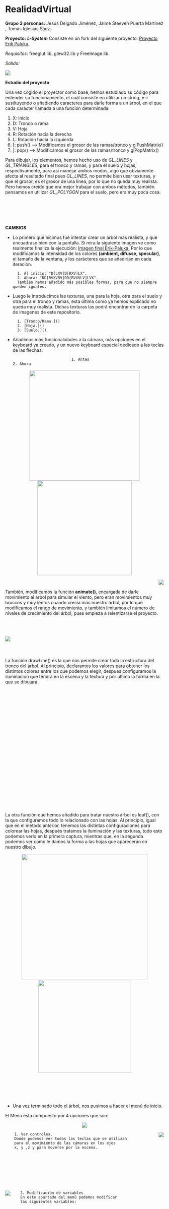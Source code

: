 # RealidadVirtual

**Grupo 3 personas:** Jesús Delgado Jiménez, Jaime Steeven Puerta Martinez , Tomás Iglesias Sáez.

**Proyecto:**           **_L-System_**
        Consiste en un fork del siguiente proyecto: [Proyecto Erik Paluka.](https://github.com/paluka/L-Systems-OpenGL)
        
 *Requisitos:* freeglut.lib, glew32.lib y FreeImage.lib.
 
 *Salida:*     
 
  <img src= "https://github.com/steevenja9/RealidadVirtual/blob/master/Imagenes/1.Erik.JPG" />




**Estudio del proyecto**

Una vez cogido el proyector como base, hemos estudiado su código para entender su funcionamiento, el cuál consiste en utilizar un string, e ir sustituyendo o añadiendo caracteres para darle forma a un árbol, en el que cada carácter llamada a una función determinada:
1. X: Inicio 
2. D: Tronco o rama
3. V: Hoja
4. R: Rotación hacia la derecha
5. L: Rotación hacia la izquierda
6. [: push() --> Modificamos el grosor de las ramas/tronco y glPushMatrix()
7. ]: pop()  --> Modificamos el grosor de las ramas/tronco y glPopMatrix()

Para dibujar, los elementos, hemos hecho uso de _GL_LINES_ y _GL_TRIANGLES_, para el tronco y ramas, y para el suelo y hojas, respectivamente, para asi manejar ambos modos, algo que obviamente afecta al resultado final pues _GL_LINES_, no permite bien usar texturas, y que el grosor, es el grosor de una línea, por lo que no queda muy realista. Pero hemos creído que era mejor trabajar con ambos métodos, también pensamos en utilizar _GL_POLYGON_ para el suelo, pero era muy poca cosa.


<br>
<br>
<br>
<br>

**CAMBIOS**

+ Lo primero que hicimos fué intentar crear un arbol más realista, y que encuadrase bien con la pantalla. Si mira la siguiente imagen ve como realmente finaliza la ejecución: [Imagen final Erik-Paluka.](https://github.com/steevenja9/RealidadVirtual/blob/master/Imagenes/2.Erik.JPG)
Por lo que modificamos la intensidad de los colores **(ambient, difusse, specular)**, el tamaño de la ventana, y los carácteres que se añadirían en cada iteración.

        1. Al inicio: "D[LXV]D[RXV]LX".
        2. Ahora: "DD[RVXVRV]DD[RVXVLV]LVX". 
        También hemos añadido más posibles formas, para que no siempre queden iguales.




+ Luego le introducimos las texturas, una para la hoja, otra para el suelo y otra para el tronco y ramas, esta última como ya hemos explicado no queda muy realista.
Dichas texturas las podrá encontrar en la carpeta de imagenes de este repositorio.

        1. [Tronco/Rama.]()
        2. [Hoja.]()
        3. [Suelo.]()
        
        
    
    
+ Añadimos más funcionalidades a la cámara, más opciones en el keyboard ya creado, y un nuevo keyboard especial dedicado a las teclas de las flechas.

                                1. Antes                                               2. Ahora
 <p align="center">
 <img src= "https://github.com/steevenja9/RealidadVirtual/blob/master/Imagenes/Keyboard_Erik.JPG" width="350"/><img src= "https://github.com/steevenja9/RealidadVirtual/blob/master/Imagenes/Modificacion_Keyboard.JPG" width="300"/>
 </p>
 <p align="right">
 <img src= "https://github.com/steevenja9/RealidadVirtual/blob/master/Imagenes/Keyboard_Flechas.JPG" />
 </p>

También, modificamos la función **animate()**, encargada de darle movimiento al arbol para simular el viento, pero eran movimientos muy bruscos y muy lentos cuando crecía más nuestro árbol, por lo que modificamos el rango de movimiento, y también limitamos el número de niveles de crecimiento del árbol, pues empieza a relentizarse el proyecto.
<br>
<br>
<br>
<br>

<p>
<img src= "https://github.com/steevenja9/RealidadVirtual/blob/master/Imagenes/codigoTronco.JPG" /align="left">
</p>
<br>
<br>
<br>
<br>
La función drawLine() es la que nos permite crear toda la estructura del tronco del árbol. Al principio,
declaramos los valores para obtener los distintos colores entre los que podemos elegir, después 
configuramos la iluminación que tendrá en la escena y la textura y por último la forma en la que se dibujará.
<br>
<br>
<br>
<br>
<br>
<br>
<br>
<br>
<br>
<br>
<br>
<br>
<br>
<br>
<br>
<br>
<br>
<br>
<br>
<br>
<br>
<br>
<br>
<br>

La otra función que hemos añadido para tratar nuestro árbol es leaf(), con la que configuramos todo lo relacionado con 
las hojas. Al principio, igual que en el método anterior, tenemos las distintas configuraciones para colorear 
las hojas, después tratamos la iluminación y las texturas, todo esto podemos verlo en la primera captura, 
mientras que, en la segunda podemos ver como le damos la forma a las hojas que aparecerán en nuestro dibujo.

<p align="center">
<img src= "https://github.com/steevenja9/RealidadVirtual/blob/master/Imagenes/codigoHojas1.JPG" width="400"/> <img src= "https://github.com/steevenja9/RealidadVirtual/blob/master/Imagenes/codigoHojas2.JPG" width="295"/>
</p>

<br>
<br>
<br>
<br>

+ Una vez terminado todo el árbol, nos pusimos a hacer el menú de inicio.

El Menú esta compuesto por 4 opciones que son:
<p align="center">
<img src= "https://github.com/steevenja9/RealidadVirtual/blob/master/Imagenes/MenuInicio.JPG" />
</p>

<p>
<img src= "https://github.com/steevenja9/RealidadVirtual/blob/master/Imagenes/Vcontroles.JPG" /align="right">
</p>

        1. Ver controles.
        Donde podemos ver todas las teclas que se utilizan 
        para el movimiento de las cámaras en los ejes
        x, y ,z y para moverse por la escena.
<br>
<br>
<br>
<br>
<br>
<br>

 <p>
 <img src= "https://github.com/steevenja9/RealidadVirtual/blob/master/Imagenes/MVariables.JPG" /align="left">
 </p>
 
        2. Modificación de variables
        En este apartado del menú podemos modificar 
        las siguientes variables:
        
<br>
<br>
<br>
<br>
<br>
<br>
 
 Tanto el color del tronco, como el de las hojas tienen 3 opciones para elegir, siendo la primera de estas la opción por defecto. Las otras opciones por defecto
 son un tamaño de árbol de 8, una anchura de 5.7 y árbol CON hojas. 
 
 <p align="center">
 <img src= "https://github.com/steevenja9/RealidadVirtual/blob/master/Imagenes/ColorTronco.JPG" width="300"/>  <img src= "https://github.com/steevenja9/RealidadVirtual/blob/master/Imagenes/ColorHojas.JPG" width="350"/>
 </p> 
 
 Vamos a ver las variables que usamos y como trabaja cada opción de este submenú con la siguiente imagen (siguen el mismo orden que la imagen anterior donde 
 mostramos el menú).
 
 <p align="center">
 <img src= "https://github.com/steevenja9/RealidadVirtual/blob/master/Imagenes/Funcion%20mvariables.JPG" />
 </p>
 
<br>
<br>
<br>

        3. Salir
        Esta opción hará que termine la ejecución del programa y este se cierre.
        
        
        4. Ejecutar
        Al seleccionar esta opción se nos abrirá una nueva ventana que será donde se pintará la escena con los datos que 
        hemos introducido o bien con los que vienen por defecto. Una vez en esta pantalla saldremos de ella y volveremos
        al menú principal pulsando cualquier tecla como hemos visto anteriormente en los controles de la aplicación. 
        
        A continuación mostramos unos ejemplos de la ejecución del programa:

<p align="center">
<img src= "https://github.com/steevenja9/RealidadVirtual/blob/master/Imagenes/ejemplo1.JPG"/><img src= "https://github.com/steevenja9/RealidadVirtual/blob/master/Imagenes/ejemplo2.JPG"/>
 </p>

<br>
<br>
<br>
<br>
<br>
<br>

**SALIDA**

<p align="center">
 <img src= "https://github.com/steevenja9/RealidadVirtual/blob/master/Imagenes/Salida1.JPG"  />
</p>


